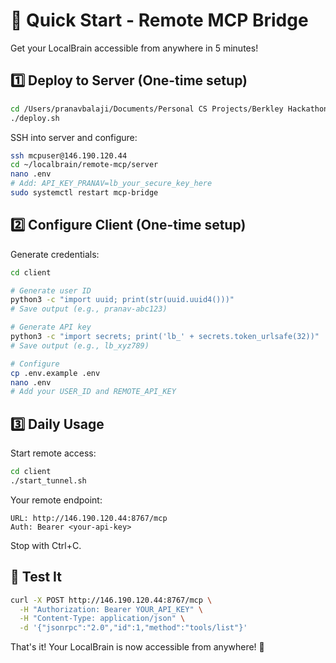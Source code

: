 # 🚀 Quick Start - Remote MCP Bridge

Get your LocalBrain accessible from anywhere in 5 minutes!

## 1️⃣ Deploy to Server (One-time setup)

```bash
cd /Users/pranavbalaji/Documents/Personal CS Projects/Berkley Hackathon/localbrain/remote-mcp
./deploy.sh
```

SSH into server and configure:
```bash
ssh mcpuser@146.190.120.44
cd ~/localbrain/remote-mcp/server
nano .env
# Add: API_KEY_PRANAV=lb_your_secure_key_here
sudo systemctl restart mcp-bridge
```

## 2️⃣ Configure Client (One-time setup)

Generate credentials:
```bash
cd client

# Generate user ID
python3 -c "import uuid; print(str(uuid.uuid4()))"
# Save output (e.g., pranav-abc123)

# Generate API key
python3 -c "import secrets; print('lb_' + secrets.token_urlsafe(32))"  
# Save output (e.g., lb_xyz789)

# Configure
cp .env.example .env
nano .env
# Add your USER_ID and REMOTE_API_KEY
```

## 3️⃣ Daily Usage

Start remote access:
```bash
cd client
./start_tunnel.sh
```

Your remote endpoint:
```
URL: http://146.190.120.44:8767/mcp
Auth: Bearer <your-api-key>
```

Stop with Ctrl+C.

## 📝 Test It

```bash
curl -X POST http://146.190.120.44:8767/mcp \
  -H "Authorization: Bearer YOUR_API_KEY" \
  -H "Content-Type: application/json" \
  -d '{"jsonrpc":"2.0","id":1,"method":"tools/list"}'
```

That's it! Your LocalBrain is now accessible from anywhere! 🎉
